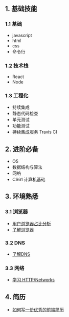 ## 1. 基础技能

### 1.1 基础

- javascript
- html
- css
- 命令行

### 1.2 技术栈

- React
- Node

### 1.3 工程化

- 持续集成
- 静态代码检查
- 单元测试
- 功能测试
- 持续集成服务 Travis CI

## 2. 进阶必备

- OS
- 数据结构与算法
- 网络
- CS61 计算机基础


## 3. 环境熟悉

### 3.1 浏览器

- [用户浏览器占比分析](http://mobilelive.dz11.com/h5/mgame/apiTest#/auto/3)
- [了解浏览器](https://github.com/xitu/front-end-handbook-2018/blob/zh-Hans/learning/browsers.md)

### 3.2 DNS

- [了解DNS](https://github.com/xitu/front-end-handbook-2018/blob/zh-Hans/learning/dns.md)

### 3.3 网络

- [学习 HTTP/Networks](https://github.com/xitu/front-end-handbook-2018/blob/zh-Hans/learning/http-networks.md)


## 4. 简历

- [如何写一份优秀的前端简历](https://www.cnblogs.com/nzbin/p/9010192.html)